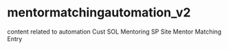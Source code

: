 # mentormatchingautomation_v2
content related to automation Cust SOL Mentoring SP Site Mentor Matching Entry

